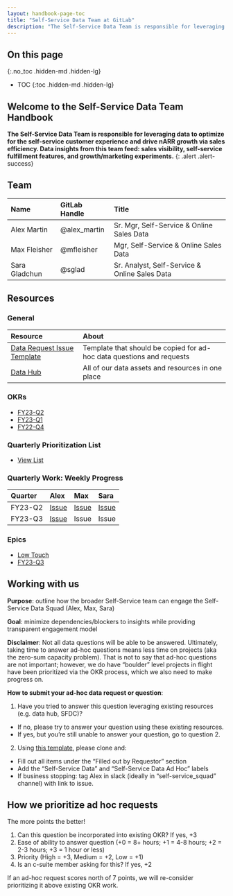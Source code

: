 ```yaml
---
layout: handbook-page-toc
title: "Self-Service Data Team at GitLab"
description: "The Self-Service Data Team is responsible for leveraging data to optimize for the self-service customer experience and drive nARR growth via sales efficiency. Data insights from this team feed: sales visibility, self-service fulfillment features, and growth/marketing experiments."
---
```


## On this page
{:.no_toc .hidden-md .hidden-lg}

- TOC
{:toc .hidden-md .hidden-lg}

<link rel="stylesheet" type="text/css" href="/stylesheets/biztech.css" />

## Welcome to the Self-Service Data Team Handbook

**The Self-Service Data Team is responsible for leveraging data to optimize for the self-service customer experience and drive nARR growth via sales efficiency. Data insights from this team feed: sales visibility, self-service fulfillment features, and growth/marketing experiments.** 
{: .alert .alert-success}


## Team

|  **Name** | **GitLab Handle** | **Title** |
| :--------------- | :----------------- | :----------------- |
| Alex Martin | @alex_martin | Sr. Mgr, Self-Service & Online Sales Data |
| Max Fleisher | @mfleisher |  Mgr, Self-Service & Online Sales Data |
| Sara Gladchun | @sglad | Sr. Analyst, Self-Service & Online Sales Data |

## Resources

### General

|  **Resource** | **About** |
| :--------------- | :----------------- | 
| [Data Request Issue Template](https://gitlab.com/gitlab-com/sales-team/self-service/-/issues/102) | Template that should be copied for ad-hoc data questions and requests | 
| [Data Hub](https://docs.google.com/document/d/10p86n7f5vt4UmhHM4ZGRZm4OSa5k5g-LKQ0uBAKnvSc/edit?usp=sharing) | All of our data assets and resources in one place | 


### OKRs

- [FY23-Q2](https://app.ally.io/users/181976/objectives?tab=0&chartView=false&time_period_id=155985&selected_dashboard_id=0&viewId=436425)
- [FY23-Q1](https://gitlab.com/gitlab-com/sales-team/self-service/-/issues/40)
- [FY22-Q4](https://gitlab.com/gitlab-com/sales-team/self-service/-/issues/19)

### Quarterly Prioritization List

- [View List](https://docs.google.com/spreadsheets/d/1vGrQ6kZhXeHtYcep7c3MIu1k6KZMCKnYEF1C_zvsoq8/edit#gid=1276538540)

### Quarterly Work: Weekly Progress

|  **Quarter** | **Alex** | **Max** | **Sara** |
| :--------------- | :----------------- | :----------------- | :----------------- |
| FY23-Q2 | [Issue](https://gitlab.com/gitlab-com/sales-team/self-service/-/issues/101) | [Issue](https://gitlab.com/gitlab-com/sales-team/self-service/-/issues/106) | [Issue](https://gitlab.com/gitlab-com/sales-team/self-service/-/issues/108) |
| FY23-Q3 | [Issue](https://gitlab.com/gitlab-com/sales-team/self-service/-/issues/150) | Issue | Issue |

### Epics
- [Low Touch](https://gitlab.com/groups/gitlab-com/sales-team/-/epics/51)
- [FY23-Q3](https://gitlab.com/groups/gitlab-com/sales-team/-/epics/54)

## Working with us
**Purpose**: outline how the broader Self-Service team can engage the Self-Service Data Squad (Alex, Max, Sara)

**Goal**: minimize dependencies/blockers to insights while providing transparent engagement model

**Disclaimer**: Not all data questions will be able to be answered. Ultimately, taking time to answer ad-hoc questions means less time on projects (aka the zero-sum capacity problem). That is not to say that ad-hoc questions are not important; however, we do have “boulder” level projects in flight have been prioritized via the OKR process, which we also need to make progress on.

**How to submit your ad-hoc data request or question**:

1. Have you tried to answer this question leveraging existing resources (e.g. data hub, SFDC)?

- If no, please try to answer your question using these existing resources.
- If yes, but you’re still unable to answer your question, go to question 2.

2. Using [this template](https://gitlab.com/gitlab-com/sales-team/self-service/-/issues/102), please clone and:

- Fill out all items under the “Filled out by Requestor” section
- Add the “Self-Service Data” and “Self-Service Data Ad Hoc” labels
- If business stopping: tag Alex in slack (ideally in “self-service_squad” channel) with link to issue.

## How we prioritize ad hoc requests
The more points the better!

1. Can this question be incorporated into existing OKR? If yes, +3
2. Ease of ability to answer question (+0 = 8+ hours; +1 = 4-8 hours; +2 = 2-3 hours; +3 = 1 hour or less)
3. Priority (High = +3, Medium = +2, Low = +1)
4. Is an c-suite member asking for this? If yes, +2

If an ad-hoc request scores north of 7 points, we will re-consider prioritizing it above existing OKR work.


